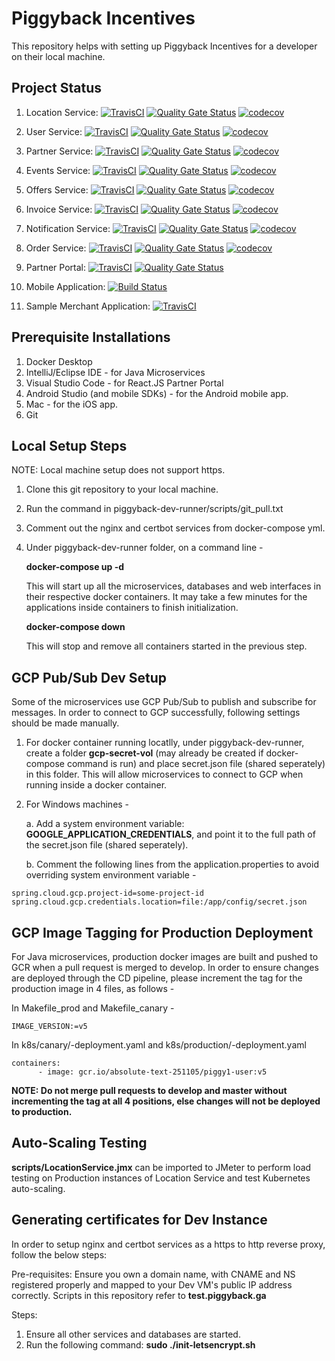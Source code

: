 # Piggyback Incentives

This repository helps with setting up Piggyback Incentives for a developer on their local machine.

## Project Status

1. Location Service: [![TravisCI](https://travis-ci.org/piggy1-mvn/piggyback-location.svg?branch=master)](https://travis-ci.org/piggy1-mvn/piggyback-location.svg?branch=master)
[![Quality Gate Status](https://sonarcloud.io/api/project_badges/measure?project=piggy1-mvn_piggyback-location&metric=alert_status)](https://sonarcloud.io/dashboard?id=piggy1-mvn_piggyback-location)
[![codecov](https://codecov.io/gh/piggy1-mvn/piggyback-location/branch/master/graph/badge.svg)](https://codecov.io/gh/piggy1-mvn/piggyback-location)

2. User Service: [![TravisCI](https://travis-ci.org/piggy1-mvn/piggyback-user.svg?branch=master)](https://travis-ci.org/piggy1-mvn/piggyback-user.svg?branch=master)
[![Quality Gate Status](https://sonarcloud.io/api/project_badges/measure?project=piggy1-mvn_piggyback-user&metric=alert_status)](https://sonarcloud.io/dashboard?id=piggy1-mvn_piggyback-user)
[![codecov](https://codecov.io/gh/piggy1-mvn/piggyback-user/branch/master/graph/badge.svg)](https://codecov.io/gh/piggy1-mvn/piggyback-user)

3. Partner Service: [![TravisCI](https://travis-ci.org/piggy1-mvn/piggyback-partner.svg?branch=master)](https://travis-ci.org/piggy1-mvn/piggyback-partner.svg?branch=master)
[![Quality Gate Status](https://sonarcloud.io/api/project_badges/measure?project=piggy1-mvn_piggyback-partner&metric=alert_status)](https://sonarcloud.io/dashboard?id=piggy1-mvn_piggyback-partner)
[![codecov](https://codecov.io/gh/piggy1-mvn/piggyback-partner/branch/master/graph/badge.svg)](https://codecov.io/gh/piggy1-mvn/piggyback-partner)

4. Events Service: [![TravisCI](https://travis-ci.org/piggy1-mvn/piggyback-events.svg?branch=master)](https://travis-ci.org/piggy1-mvn/piggyback-events.svg?branch=master)
[![Quality Gate Status](https://sonarcloud.io/api/project_badges/measure?project=piggy1-mvn_piggyback-events&metric=alert_status)](https://sonarcloud.io/dashboard?id=piggy1-mvn_piggyback-events)
[![codecov](https://codecov.io/gh/piggy1-mvn/piggyback-events/branch/master/graph/badge.svg)](https://codecov.io/gh/piggy1-mvn/piggyback-events)

5. Offers Service: [![TravisCI](https://travis-ci.org/piggy1-mvn/piggyback-offers.svg?branch=master)](https://travis-ci.org/piggy1-mvn/piggyback-offers.svg?branch=master)
[![Quality Gate Status](https://sonarcloud.io/api/project_badges/measure?project=piggy1-mvn_piggyback-offers&metric=alert_status)](https://sonarcloud.io/dashboard?id=piggy1-mvn_piggyback-offers)
[![codecov](https://codecov.io/gh/piggy1-mvn/piggyback-offers/branch/master/graph/badge.svg)](https://codecov.io/gh/piggy1-mvn/piggyback-offers)

6. Invoice Service: [![TravisCI](https://travis-ci.org/piggy1-mvn/piggyback-invoice.svg?branch=master)](https://travis-ci.org/piggy1-mvn/piggyback-invoice.svg?branch=master)
[![Quality Gate Status](https://sonarcloud.io/api/project_badges/measure?project=piggy1-mvn_piggyback-invoice&metric=alert_status)](https://sonarcloud.io/dashboard?id=piggy1-mvn_piggyback-invoice)
[![codecov](https://codecov.io/gh/piggy1-mvn/piggyback-invoice/branch/master/graph/badge.svg)](https://codecov.io/gh/piggy1-mvn/piggyback-invoice)

7. Notification Service: [![TravisCI](https://travis-ci.org/piggy1-mvn/piggyback-notification.svg?branch=master)](https://travis-ci.org/piggy1-mvn/piggyback-notification.svg?branch=master)
[![Quality Gate Status](https://sonarcloud.io/api/project_badges/measure?project=piggy1-mvn_piggyback-notification&metric=alert_status)](https://sonarcloud.io/dashboard?id=piggy1-mvn_piggyback-notification)
[![codecov](https://codecov.io/gh/piggy1-mvn/piggyback-notification/branch/master/graph/badge.svg)](https://codecov.io/gh/piggy1-mvn/piggyback-notification)

8. Order Service: [![TravisCI](https://travis-ci.org/piggy1-mvn/piggyback-order.svg?branch=master)](https://travis-ci.org/piggy1-mvn/piggyback-order.svg?branch=master)
[![Quality Gate Status](https://sonarcloud.io/api/project_badges/measure?project=piggy1-mvn_piggyback-notification&metric=alert_status)](https://sonarcloud.io/dashboard?id=piggy1-mvn_piggyback-notification)
[![codecov](https://codecov.io/gh/piggy1-mvn/piggyback-order/branch/master/graph/badge.svg)](https://codecov.io/gh/piggy1-mvn/piggyback-order)

9. Partner Portal: [![TravisCI](https://travis-ci.org/piggy1-mvn/piggyback-portal.svg?branch=master)](https://travis-ci.org/piggy1-mvn/piggyback-portal.svg?branch=master)
[![Quality Gate Status](https://sonarcloud.io/api/project_badges/measure?project=piggy1-mvn_piggyback-portal&metric=alert_status)](https://sonarcloud.io/dashboard?id=piggy1-mvn_piggyback-portal)

10. Mobile Application: [![Build Status](https://app.bitrise.io/app/985561cda48896a5/status.svg?token=EB_R2a7l_eeE78wmQZGEUQ&branch=master)](https://app.bitrise.io/app/985561cda48896a5/status.svg?token=EB_R2a7l_eeE78wmQZGEUQ&branch=master)

11. Sample Merchant Application:  [![TravisCI](https://travis-ci.org/piggy1-mvn/piggyback-sample.svg?branch=master)](https://travis-ci.org/piggy1-mvn/piggyback-sample.svg?branch=master)

## Prerequisite Installations

1. Docker Desktop
2. IntelliJ/Eclipse IDE - for Java Microservices
3. Visual Studio Code - for React.JS Partner Portal
4. Android Studio (and mobile SDKs) - for the Android mobile app.
5. Mac - for the iOS app.
6. Git

## Local Setup Steps

NOTE: Local machine setup does not support https.

1. Clone this git repository to your local machine.
2. Run the command in piggyback-dev-runner/scripts/git_pull.txt
3. Comment out the nginx and certbot services from docker-compose yml.
4. Under piggyback-dev-runner folder, on a command line -

	**docker-compose up -d**
	
	This will start up all the microservices, databases and web interfaces in their respective docker containers. It may take a few minutes for the applications inside containers to finish initialization.

	**docker-compose down**
	
	This will stop and remove all containers started in the previous step.
	
## GCP Pub/Sub Dev Setup

Some of the microservices use GCP Pub/Sub to publish and subscribe for messages. In order to connect to GCP successfully, following settings should be made manually.

1. For docker container running locatlly, under piggyback-dev-runner, create a folder **gcp-secret-vol** (may already be created if docker-compose command is run) and place secret.json file (shared seperately) in this folder. This will allow microservices to connect to GCP when running inside a docker container.

2. For Windows machines - 
	
	a. Add a system environment variable: **GOOGLE_APPLICATION_CREDENTIALS**, and point it to the full path of the secret.json file (shared seperately).
	
	b. Comment the following lines from the application.properties to avoid overriding system environment variable -
	
~~~
spring.cloud.gcp.project-id=some-project-id
spring.cloud.gcp.credentials.location=file:/app/config/secret.json
~~~

## GCP Image Tagging for Production Deployment

For Java microservices, production docker images are built and pushed to GCR when a pull request is merged to develop. In order to ensure changes are deployed through the CD pipeline, please increment the tag for the production image in 4 files, as follows -

In Makefile_prod and Makefile_canary -

~~~
IMAGE_VERSION:=v5
~~~

In k8s/canary/<app>-deployment.yaml and k8s/production/<app>-deployment.yaml
	
~~~
containers:
      - image: gcr.io/absolute-text-251105/piggy1-user:v5
~~~

**NOTE: Do not merge pull requests to develop and master without incrementing the tag at all 4 positions, else changes will not be deployed to production.**

## Auto-Scaling Testing

**scripts/LocationService.jmx** can be imported to JMeter to perform load testing on Production instances of Location Service and test Kubernetes auto-scaling.

## Generating certificates for Dev Instance

In order to setup nginx and certbot services as a https to http reverse proxy, follow the below steps:

Pre-requisites: Ensure you own a domain name, with CNAME and NS registered properly and mapped to your Dev VM's public IP address correctly. Scripts in this repository refer to **test.piggyback.ga**

Steps:
1. Ensure all other services and databases are started.
2. Run the following command: **sudo ./init-letsencrypt.sh**
